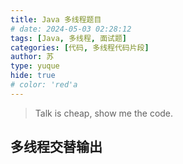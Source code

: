 ```yaml
---
title: Java 多线程题目
# date: 2024-05-03 02:28:12
tags: [Java, 多线程, 面试题]
categories: [代码, 多线程代码片段]
author: 苏
type: yuque
hide: true
# color: 'red'a
---
```


> Talk is cheap, show me the code.

<!-- more -->



## 多线程交替输出

